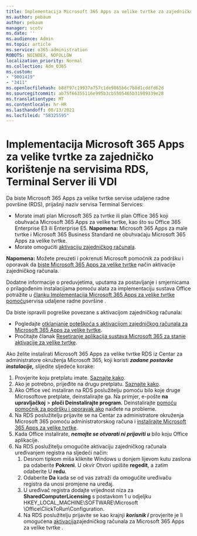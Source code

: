 ```yaml
---
title: Implementacija Microsoft 365 Apps za velike tvrtke za zajedničko korištenje na servisima RDS, Terminal Server ili VDI
ms.author: pebaum
author: pebaum
manager: scotv
ms.date: ''
ms.audience: Admin
ms.topic: article
ms.service: o365-administration
ROBOTS: NOINDEX, NOFOLLOW
localization_priority: Normal
ms.collection: Adm_O365
ms.custom:
- "9001419"
- "3411"
ms.openlocfilehash: b8df97c19937a757c1de9865b6c7b8d1cddfd62d
ms.sourcegitcommit: ab75f66355116e995b3cb5505465b31989339e28
ms.translationtype: MT
ms.contentlocale: hr-HR
ms.lasthandoff: 08/13/2021
ms.locfileid: "58325595"
---
```

# <a name="deploying-microsoft-365-apps-for-enterprise-for-shared-use-on-rds-terminal-server-or-vdi"></a>Implementacija Microsoft 365 Apps za velike tvrtke za zajedničko korištenje na servisima RDS, Terminal Server ili VDI

Da biste Microsoft 365 Apps za velike tvrtke servise udaljene radne površine (RDS), prijašnji naziv servisa Terminal Services:

- Morate imati plan Microsoft 365 za tvrtke ili plan Office 365 koji obuhvaća Microsoft 365 Apps za velike tvrtke, kao što su Office 365 Enterprise E3 ili Enterprise E5.
   **Napomena:** Microsoft 365 Apps za male tvrtke i Microsoft 365 Business Standard ne obuhvaćaju Microsoft 365 Apps za velike tvrtke.
- Morate omogućiti [aktivaciju zajedničkog računala](https://docs.microsoft.com/DeployOffice/overview-shared-computer-activation).

**Napomena:** Možete preuzeti i pokrenuti Microsoft pomoćnik za podršku i oporavak da [biste Microsoft 365 Apps za velike tvrtke](https://aka.ms/SaRA_OfficeSCA_M365Portal) način aktivacije zajedničkog računala.

Dodatne informacije o preduvjetima, uputama za postavljanje i smjernicama o prilagođenim instalacijama pomoću alata za implementaciju sustava Office potražite u [članku Implementacija Microsoft 365 Apps za velike tvrtke pomoću](https://docs.microsoft.com/DeployOffice/deploy-microsoft-365-apps-remote-desktop-services)servisa udaljene radne površine .

Da biste ispravili pogreške povezane s aktivacijom zajedničkog računala:

- Pogledajte [otklanjanje poteškoća s aktivacijom zajedničkog računala za Microsoft 365 Apps za velike tvrtke](https://docs.microsoft.com/DeployOffice/troubleshoot-shared-computer-activation).
- Pročitajte članak [Resetiranje aplikacija sustava Microsoft 365 za stanje aktivacije za velike tvrtke](https://go.microsoft.com/fwlink/?linkid=2109218).

Ako želite instalirati Microsoft 365 Apps za velike tvrtke RDS iz Centar za administratore okruženja Microsoft 365, koji koristi ***zadane postavke instalacije,*** slijedite sljedeće korake:

1. Provjerite koju pretplatu imate. [Saznajte kako](https://docs.microsoft.com/microsoft-365/admin/admin-overview/what-subscription-do-i-have).
2. Ako je potrebno, prijeđite na drugu pretplatu. [Saznajte kako](https://docs.microsoft.com/microsoft-365/commerce/subscriptions/switch-to-a-different-plan).
3. Ako Office već instaliran na RDS poslužitelju pomoću bilo koje druge Microsoftove pretplate, deinstalirajte ga. Na primjer, e-pošte **na upravljačkoj**  >  **ploči Deinstalirajte program.** Deinstalirajte [pomoću pomoćnik za podršku i oporavak ako](https://aka.ms/SARA-OfficeUninstall-Alchemy) naiđete na probleme.
4. Na RDS poslužitelju prijavite se na Centar za administratore okruženja Microsoft 365 pomoću administratorskog računa i [instalirajte Microsoft 365 Apps za velike tvrtke](https://portal.office.com/OLS/MySoftware.aspx).
5. Kada Office instalirate, ***nemojte se otvarati ni prijaviti u*** bilo koju Office aplikacije.
6. Na RDS poslužitelju omogućite aktivaciju zajedničkog računala uređivanjem registra na sljedeći način:
   1. Desnom tipkom miša kliknite Windows u donjem lijevom kutu zaslona pa odaberite **Pokreni**. U okvir Otvori upišite **regedit**, a zatim odaberite U **redu**.
   2. Odaberite **Da** kada se od vas zatraži da omogućite uređivaču registra da unosi promjene na uređaj.
   3. U uređivač registra dodajte vrijednost niza za **SharedComputerLicensing** s postavkom 1 u odjeljku HKEY_LOCAL_MACHINE\SOFTWARE\Microsoft \Office\ClickToRun\Configuration.
   4. Na RDS poslužitelju prijavite se kao krajnji ***korisnik i*** provjerite je li omogućena [aktivacija](https://docs.microsoft.com/DeployOffice/troubleshoot-shared-computer-activation#verify-that-activation-for-microsoft-365-apps-succeeded)zajedničkog računala za Microsoft 365 Apps za velike tvrtke .
